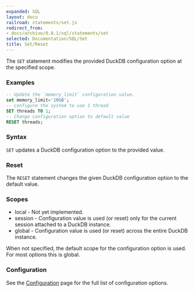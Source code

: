 ```yaml
---
expanded: SQL
layout: docu
railroad: statements/set.js
redirect_from:
- docs/archive/0.8.1/sql/statements/set
selected: Documentation/SQL/Set
title: Set/Reset
---
```


The `SET` statement modifies the provided DuckDB configuration option at the specified scope.

### Examples
```sql
-- Update the `memory_limit` configuration value.
set memory_limit='10GB';
-- configure the system to use 1 thread
SET threads TO 1;
-- Change configuration option to default value
RESET threads;
```

### Syntax
<div id="rrdiagram1"></div>

`SET` updates a DuckDB configuration option to the provided value.

### Reset
<div id="rrdiagram2"></div>

The `RESET` statement changes the given DuckDB configuration option to the default value.

### Scopes
* local - Not yet implemented.
* session - Configuration value is used (or reset) only for the current session attached to a DuckDB instance.
* global - Configuration value is used (or reset) across the entire DuckDB instance.

When not specified, the default scope for the configuration option is used. For most options this is global.

### Configuration
See the [Configuration](../configuration) page for the full list of configuration options.